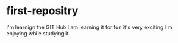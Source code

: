# first-repositry
I'm learnign the GIT Hub
I am learning it for fun
it's very exciting
I'm enjoying while studying it
